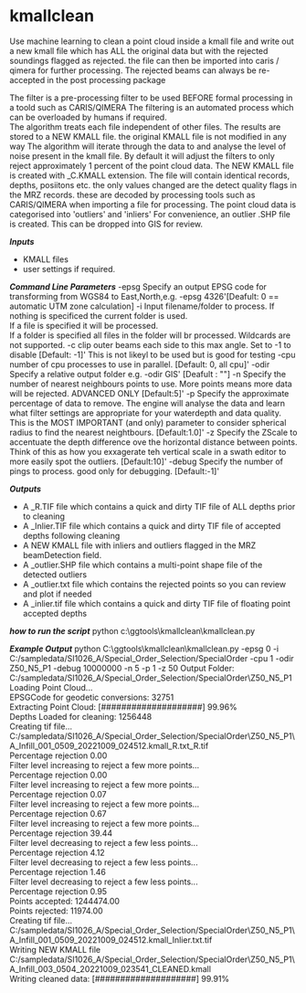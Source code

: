 # kmallclean
Use machine learning to clean a point cloud inside a kmall file and write out a new kmall file which has ALL the original data but with the rejected soundings flagged as rejected.  the file can then be imported into caris / qimera for further processing.  The rejected beams can always be re-accepted in the post processing package

The filter is a pre-processing filter to be used BEFORE formal processing in a toold such as CARIS/QIMERA
The filtering is an automated process which can be overloaded by humans if required.  
The algorithm treats each file independent of other files.
The results are stored to a NEW KMALL file.  the original KMALL file is not modified in any way
The algorithm will iterate through the data to and analyse the level of noise present in the kmall file. By default it will adjust the filters to only reject approximately 1 percent of the point cloud data.
The NEW KMALL file is created with _C.KMALL extension.  The file will contain identical records, depths, posiitons etc.  the only values changed are the detect quality flags in the MRZ records.  these are decoded by processing tools such as CARIS/QIMERA when importing a file for processing.
The point cloud data is categorised into 'outliers' and 'inliers'  For convenience, an outlier .SHP file is created.  This can be dropped into GIS for review.


***Inputs***
* KMALL files
* user settings if required. 

***Command Line Parameters***
	-epsg	Specify an output EPSG code for transforming from WGS84 to East,North,e.g. -epsg 4326'[Deafult: 0 == automatic UTM zone calculation]
	-i		Input filename/folder to process.
				If nothing is specificed the current folder is used.  
				If a file is specified it will be processed.  
				If a folder is specified all files in the folder will br processed.
				Wildcards are not supported.
	-c			clip outer beams each side to this max angle. Set to -1 to disable [Default: -1]' This is not likeyl to be used but is good for testing
	-cpu		number of cpu processes to use in parallel. [Default: 0, all cpu]'
	-odir		Specify a relative output folder e.g. -odir GIS' [Deafult : ""]
	-n			Specify the number of nearest neighbours points to use.  More points means more data will be rejected. ADVANCED ONLY [Default:5]'
	-p			Specify the approximate percentage of data to remove.  The engine will analyse the data and learn what filter settings are appropriate for your waterdepth and data quality. This is the MOST IMPORTANT (and only) parameter to consider spherical radius to find the nearest neightbours. [Default:1.0]'
	-z			Specify the ZScale to accentuate the depth difference ove the horizontal distance between points. Think of this as how you exxagerate teh vertical scale in a swath editor to more easily spot the outliers. [Default:10]'
	-debug		Specify the number of pings to process.  good only for debugging. [Default:-1]'

***Outputs***
* A <filename>_R.TIF file which contains a quick and dirty TIF file of ALL depths prior to cleaning
* A <filename>_Inlier.TIF file which contains a quick and dirty TIF file of accepted depths following cleaning
* A NEW KMALL file with inliers and outliers flagged in the MRZ beamDetection field.
* A <filename>_outlier.SHP file which contains a multi-point shape file of the detected outliers
* A <filename>_outlier.txt file which contains the rejected points so you can review and plot if needed
* A <filename>_inlier.tif file which contains a quick and dirty TIF file of floating point accepted depths

***how to run the script***
python c:\ggtools\kmallclean\kmallclean.py

***Example Output***
python C:\ggtools\kmallclean\kmallclean.py -epsg 0 -i C:/sampledata/SI1026_A/Special_Order_Selection/SpecialOrder -cpu 1 -odir Z50_N5_P1 -debug 10000000 -n 5 -p 1 -z 50
Output Folder: C:/sampledata/SI1026_A/Special_Order_Selection/SpecialOrder\Z50_N5_P1  
Loading Point Cloud...  
EPSGCode for geodetic conversions: 32751  
Extracting Point Cloud: [####################] 99.96%  
Depths Loaded for cleaning: 1256448  
Creating tif file... C:/sampledata/SI1026_A/Special_Order_Selection/SpecialOrder\Z50_N5_P1\A_Infill_001_0509_20221009_024512.kmall_R.txt_R.tif  
Percentage rejection 0.00  
Filter level increasing to reject a few more points...  
Percentage rejection 0.00  
Filter level increasing to reject a few more points...  
Percentage rejection 0.07  
Filter level increasing to reject a few more points...  
Percentage rejection 0.67  
Filter level increasing to reject a few more points...  
Percentage rejection 39.44  
Filter level decreasing to reject a few less points...  
Percentage rejection 4.12  
Filter level decreasing to reject a few less points...  
Percentage rejection 1.46  
Filter level decreasing to reject a few less points...  
Percentage rejection 0.95  
Points accepted: 1244474.00  
Points rejected: 11974.00  
Creating tif file...  
C:/sampledata/SI1026_A/Special_Order_Selection/SpecialOrder\Z50_N5_P1\A_Infill_001_0509_20221009_024512.kmall_Inlier.txt.tif  
Writing NEW KMALL file C:/sampledata/SI1026_A/Special_Order_Selection/SpecialOrder\Z50_N5_P1\A_Infill_003_0504_20221009_023541_CLEANED.kmall  
Writing cleaned data: [####################] 99.91%  
